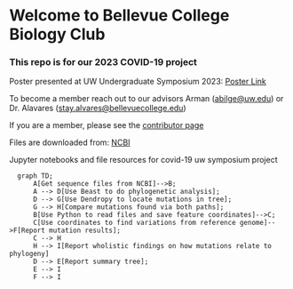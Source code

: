# Welcome to Bellevue College Biology Club

### This repo is for our 2023 COVID-19 project

Poster presented at UW Undergraduate Symposium 2023: [Poster Link](https://zenodo.org/record/7948703)

To become a member reach out to our advisors Arman (abilge@uw.edu) or Dr. Alavares (stay.alvares@bellevuecollege.edu)

If you are a member, please see the [contributor page](contributors.md)

Files are downloaded from: [NCBI](https://www.ncbi.nlm.nih.gov/labs/virus/vssi/#/virus?SeqType_s=Nucleotide&VirusLineage_ss=Severe%20acute%20respiratory%20syndrome%20coronavirus%202,%20taxid:2697049)

Jupyter notebooks and file resources for covid-19 uw symposium project

```mermaid
  graph TD;
      A[Get sequence files from NCBI]-->B;
      A --> D[Use Beast to do phylogenetic analysis];
      D --> G[Use Dendropy to locate mutations in tree];
      G --> H[Compare mutations found via both paths];
      B[Use Python to read files and save feature coordinates]-->C;
      C[Use coordinates to find variations from reference genome]-->F[Report mutation results];
      C --> H
      H --> I[Report wholistic findings on how mutations relate to phylogeny]
      D --> E[Report summary tree];
      E --> I
      F --> I
```
